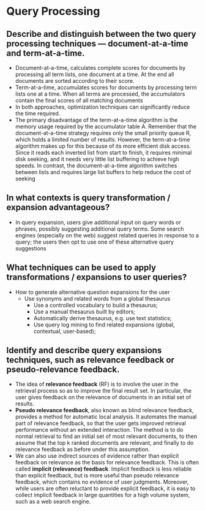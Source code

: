 # Query Processing

## Describe and distinguish between the two query processing techniques — document-at-a-time and term-at-a-time.

-   Document-at-a-time, calculates complete scores for documents by processing all term lists, one document at a time. At the end all documents are sorted according to their score.
-   Term-at-a-time, accumulates scores for documents by processing term lists one at a time. When all terms are processed, the accumulators contain the final scores of all matching documents
-   In both approaches, optimization techniques can significantly reduce the time required.
-   The primary disadvantage of the term-at-a-time algorithm is the memory usage required by the accumulator table A. Remember that the document-at-a-time strategy requires only the small priority queue R, which holds a limited number of results. However, the term-at-a-time algorithm makes up for this because of its more efficient disk access. Since it reads each inverted list from start to finish, it requires minimal disk seeking, and it needs very little list buffering to achieve high speeds. In contrast, the document-at-a-time algorithm switches between lists and requires large list buffers to help reduce the cost of seeking

## In what contexts is query transformation / expansion advantageous?

-   In query expansion, users give additional input on query words or phrases, possibly suggesting additional query terms. Some search engines (especially on the web) suggest related queries in response to a query; the users then opt to use one of these alternative query suggestions

## What techniques can be used to apply transformations / expansions to user queries?

-   How to generate alternative question expansions for the user
    -   Use synonyms and related words from a global thesaurus
        -   Use a controlled vocabulary to build a thesaurus;
        -   Use a manual thesaurus built by editors;
        -   Automatically derive thesaurus, e.g. use text statistics;
        -   Use query log mining to find related expansions (global, contextual, user-based);

## Identify and describe query expansions techniques, such as relevance feedback or pseudo-relevance feedback.

-   The idea of **relevance feedback** (RF) is to involve the user in the retrieval process so as to improve the final result set. In particular, the user gives feedback on the relevance of documents in an initial set of results.
-   **Pseudo relevance feedback**, also known as blind relevance feedback, provides a method for automatic local analysis. It automates the manual part of relevance feedback, so that the user gets improved retrieval performance without an extended interaction. The method is to do normal retrieval to find an initial set of most relevant documents, to then assume that the top k ranked documents are relevant, and finally to do relevance feedback as before under this assumption.
-   We can also use indirect sources of evidence rather than explicit feedback on relevance as the basis for relevance feedback. This is often called **implicit (relevance) feedback**. Implicit feedback is less reliable than explicit feedback, but is more useful than pseudo relevance feedback, which contains no evidence of user judgments. Moreover, while users are often reluctant to provide explicit feedback, it is easy to collect implicit feedback in large quantities for a high volume system, such as a web search engine.

